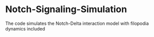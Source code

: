 # Notch-Signaling-Simulation
The code simulates the Notch-Delta interaction model with filopodia dynamics included



